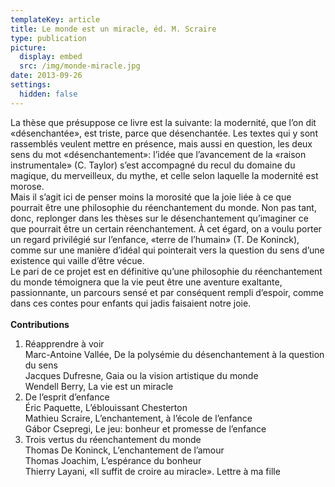 ```yaml
---
templateKey: article
title: Le monde est un miracle, éd. M. Scraire
type: publication
picture:
  display: embed
  src: /img/monde-miracle.jpg
date: 2013-09-26
settings:
  hidden: false
---
```

La thèse que présuppose ce livre est la suivante: la modernité, que l’on dit «désenchantée», est triste, parce que désenchantée. Les textes qui y sont rassemblés veulent mettre en présence, mais aussi en question, les deux sens du mot «désenchantement»: l’idée que l’avancement de la «raison instrumentale» (C. Taylor) s’est accompagné du recul du domaine du magique, du mer­veilleux, du mythe, et celle selon laquelle la modernité est morose.\
Mais il s’agit ici de penser moins la morosité que la joie liée à ce que pourrait être une philosophie du réenchantement du monde. Non pas tant, donc, replonger dans les thèses sur le désenchantement qu’imaginer ce que pourrait être un certain réenchantement. À cet égard, on a voulu porter un regard privilégié sur l’enfance, «terre de l’humain» (T. De Koninck), comme sur une manière d’idéal qui pointerait vers la question du sens d’une existence qui vaille d’être vécue.\
Le pari de ce projet est en définitive qu’une philosophie du réenchan­tement du monde témoignera que la vie peut être une aventure exaltante, passionnante, un parcours sensé et par conséquent rempli d’espoir, comme dans ces contes pour enfants qui jadis faisaient notre joie.\
\
**Contributions**

1. Réapprendre à voir\
   Marc-Antoine Vallée, De la polysémie du désenchantement à la question du sens\
   Jacques Dufresne, Gaia ou la vision artistique du monde\
   Wendell Berry, La vie est un miracle
2. De l’esprit d’enfance\
   Éric Paquette, L’éblouissant Chesterton\
   Mathieu Scraire, L’enchantement, à l’école de l’enfance\
   Gábor Csepregi, Le jeu: bonheur et promesse de l’enfance
3. Trois vertus du réenchantement du monde\
   Thomas De Koninck, L’enchantement de l’amour\
   Thomas Joachim, L’espérance du bonheur\
   Thierry Layani, «Il suffit de croire au miracle». Lettre à ma fille